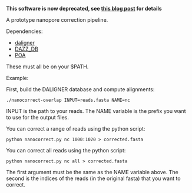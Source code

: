 **This software is now deprecated, see [this blog post](http://simpsonlab.github.io/2016/02/25/deprecating-nanocorrect/) for details**

A prototype nanopore correction pipeline.

Dependencies:

* [daligner](https://github.com/thegenemyers/DALIGNER)
* [DAZZ_DB](https://github.com/thegenemyers/DAZZ_DB)
* [POA](http://sourceforge.net/projects/poamsa/)

These must all be on your $PATH.

Example:

First, build the DALIGNER database and compute alignments:

```./nanocorrect-overlap INPUT=reads.fasta NAME=nc```

INPUT is the path to your reads. 
The NAME variable is the prefix you want to use for the output files.

You can correct a range of reads using the python script:

```python nanocorrect.py nc 1000:1020 > corrected.fasta```

You can correct all reads using the python script:

```python nanocorrect.py nc all > corrected.fasta```

The first argument must be the same as the NAME variable above. 
The second is the indices of the reads (in the original fasta) that you want to correct.
